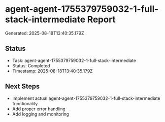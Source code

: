 # agent-agent-1755379759032-1-full-stack-intermediate Report

Generated: 2025-08-18T13:40:35.179Z

## Status
- Task: agent-agent-1755379759032-1-full-stack-intermediate
- Status: Completed
- Timestamp: 2025-08-18T13:40:35.179Z

## Next Steps
- Implement actual agent-agent-1755379759032-1-full-stack-intermediate functionality
- Add proper error handling
- Add logging and monitoring
